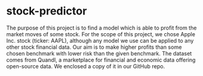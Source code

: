 # stock-predictor
The purpose of this project is to find a model which is able to profit from the market moves of some stock. For the scope of this project, we chose Apple Inc. stock (ticker: AAPL), although any model we use can be applied to any other stock financial data. Our aim is to make higher profits than some chosen benchmark with lower risk than the given benchmark. The dataset comes from Quandl, a marketplace for financial and economic data offering open-source data. We enclosed a copy of it in our GitHub repo.
